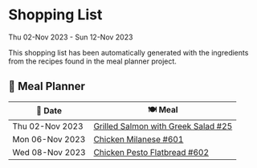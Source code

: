 # Shopping List

Thu 02-Nov 2023 - Sun 12-Nov 2023

This shopping list has been automatically generated with the ingredients from the recipes found in the meal planner project.

## 📅 Meal Planner

|📅 Date| 🍽️ Meal|
|----|----|
|Thu 02-Nov 2023|[Grilled Salmon with Greek Salad #25](https://github.com/jcallaghan/The-Cookbook/issues/25)|
|Mon 06-Nov 2023|[Chicken Milanese #601](https://github.com/jcallaghan/The-Cookbook/issues/601)|
|Wed 08-Nov 2023|[Chicken Pesto Flatbread #602](https://github.com/jcallaghan/The-Cookbook/issues/602)|
